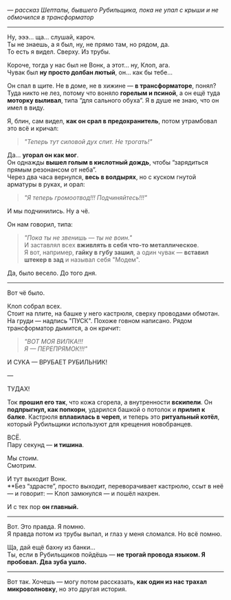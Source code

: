 
_— рассказ Шепталы, бывшего Рубильщика, пока не упал с крыши и не обмочился в трансформатор_

---

Ну, эээ… ща… слушай, кароч.  
Ты не знаешь, а я был, ну, не прямо там, но рядом, да.  
То есть я видел. Сверху. Из трубы.

Короче, тогда у нас был не Вонк, а этот… ну, Клоп, ага.  
Чувак был **ну просто долбан лютый**, он… как бы тебе…

Он спал в щите. Не в доме, не в хижине — **в трансформаторе**, понял?  
Туда никто не лез, потому что воняло **горелым и псиной**, а он ещё туда **моторку выливал**, типа “для сального обуха”. Я в душе не знаю, что он имел в виду.

Я, блин, сам видел, **как он срал в предохранитель**, потом утрамбовал это всё и кричал:

> _"Теперь тут силовой дух спит. Не трогать!"_

Да... **угорал он как мог**.  
Он однажды **вышел голым в кислотный дождь**, чтобы “зарядиться прямым резонансом от неба”.  
Через два часа вернулся, **весь в волдырях**, но с куском гнутой арматуры в руках, и орал:

> _"Я теперь громоотвод!!! Подчиняйтесь!!!"_

И мы подчинились. Ну а чё.

Он нам говорил, типа:

> _"Пока ты не звенишь — ты не воин."_  
> И заставлял всех **вживлять в себя что-то металлическое**.  
> Я вот, например, **гайку в губу зашил**, а один чувак — **вставил штекер в зад** и называл себя "Модем".

Да, было весело. До того дня.

---

Вот чё было.

Клоп собрал всех.  
Стоит на плите, на башке у него кастрюля, сверху проводами обмотан. На груди — надпись "ПУСК". Похоже говном написано.
Рядом трансформатор дымится, а он кричит:

> _"ВОТ МОЯ ВИЛКА!!!  
> Я — ПЕРЕПРЯМОК!!!"_

И СУКА — ВРУБАЕТ РУБИЛЬНИК!

—

ТУДАХ!

Ток **прошил его так**, что кожа сгорела, а внутренности **вскипели**. Он **подпрыгнул, как попкорн**, ударился башкой о потолок и **прилип к балке**.
Кастрюля **вплавилась в череп**, и теперь это **ритуальный котёл**, который Рубильщики используют для крещения новобранцев.
  

ВСЁ.  
Пару секунд — **и тишина**.

Мы стоим.  
Смотрим.  


И тут выходит Вонк.  
**Без “здрасте”, просто выходит, переворачивает кастрюлю, ссыт в неё — и говорит: 
 — Клоп замкнулся — и пошёл нахрен.

И с тех пор **он главный.**

---

Вот. Это правда. Я помню.  
Я правда потом из трубы выпал, и глаз у меня сломался. Но всё помню.  

Ща, дай ещё бахну из банки…  
Ты, если в Рубильщиков пойдёшь — **не трогай провода языком. Я пробовал. Два зуба ушло.**

---

Вот так. Хочешь — могу потом рассказать, **как один из нас трахал микроволновку**, но это другая история.